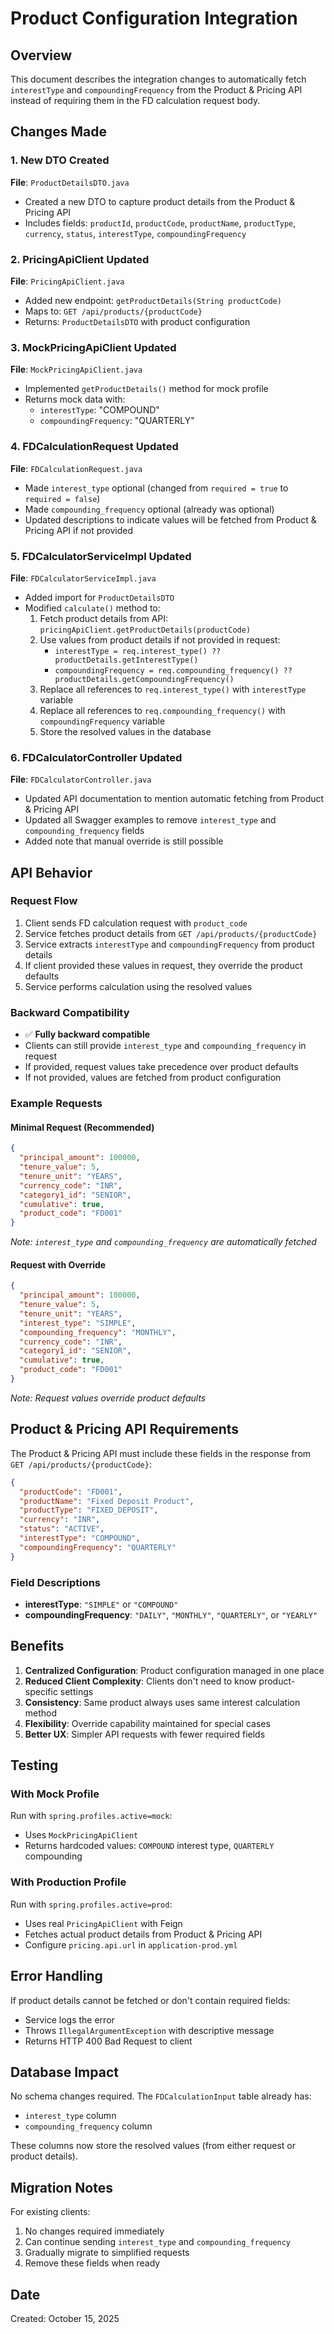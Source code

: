 # Product Configuration Integration

## Overview
This document describes the integration changes to automatically fetch `interestType` and `compoundingFrequency` from the Product & Pricing API instead of requiring them in the FD calculation request body.

## Changes Made

### 1. New DTO Created
**File**: `ProductDetailsDTO.java`
- Created a new DTO to capture product details from the Product & Pricing API
- Includes fields: `productId`, `productCode`, `productName`, `productType`, `currency`, `status`, `interestType`, `compoundingFrequency`

### 2. PricingApiClient Updated
**File**: `PricingApiClient.java`
- Added new endpoint: `getProductDetails(String productCode)`
- Maps to: `GET /api/products/{productCode}`
- Returns: `ProductDetailsDTO` with product configuration

### 3. MockPricingApiClient Updated
**File**: `MockPricingApiClient.java`
- Implemented `getProductDetails()` method for mock profile
- Returns mock data with:
  - `interestType`: "COMPOUND"
  - `compoundingFrequency`: "QUARTERLY"

### 4. FDCalculationRequest Updated
**File**: `FDCalculationRequest.java`
- Made `interest_type` optional (changed from `required = true` to `required = false`)
- Made `compounding_frequency` optional (already was optional)
- Updated descriptions to indicate values will be fetched from Product & Pricing API if not provided

### 5. FDCalculatorServiceImpl Updated
**File**: `FDCalculatorServiceImpl.java`
- Added import for `ProductDetailsDTO`
- Modified `calculate()` method to:
  1. Fetch product details from API: `pricingApiClient.getProductDetails(productCode)`
  2. Use values from product details if not provided in request:
     - `interestType = req.interest_type() ?? productDetails.getInterestType()`
     - `compoundingFrequency = req.compounding_frequency() ?? productDetails.getCompoundingFrequency()`
  3. Replace all references to `req.interest_type()` with `interestType` variable
  4. Replace all references to `req.compounding_frequency()` with `compoundingFrequency` variable
  5. Store the resolved values in the database

### 6. FDCalculatorController Updated
**File**: `FDCalculatorController.java`
- Updated API documentation to mention automatic fetching from Product & Pricing API
- Updated all Swagger examples to remove `interest_type` and `compounding_frequency` fields
- Added note that manual override is still possible

## API Behavior

### Request Flow
1. Client sends FD calculation request with `product_code`
2. Service fetches product details from `GET /api/products/{productCode}`
3. Service extracts `interestType` and `compoundingFrequency` from product details
4. If client provided these values in request, they override the product defaults
5. Service performs calculation using the resolved values

### Backward Compatibility
- ✅ **Fully backward compatible**
- Clients can still provide `interest_type` and `compounding_frequency` in request
- If provided, request values take precedence over product defaults
- If not provided, values are fetched from product configuration

### Example Requests

#### Minimal Request (Recommended)
```json
{
  "principal_amount": 100000,
  "tenure_value": 5,
  "tenure_unit": "YEARS",
  "currency_code": "INR",
  "category1_id": "SENIOR",
  "cumulative": true,
  "product_code": "FD001"
}
```
*Note: `interest_type` and `compounding_frequency` are automatically fetched*

#### Request with Override
```json
{
  "principal_amount": 100000,
  "tenure_value": 5,
  "tenure_unit": "YEARS",
  "interest_type": "SIMPLE",
  "compounding_frequency": "MONTHLY",
  "currency_code": "INR",
  "category1_id": "SENIOR",
  "cumulative": true,
  "product_code": "FD001"
}
```
*Note: Request values override product defaults*

## Product & Pricing API Requirements

The Product & Pricing API must include these fields in the response from `GET /api/products/{productCode}`:

```json
{
  "productCode": "FD001",
  "productName": "Fixed Deposit Product",
  "productType": "FIXED_DEPOSIT",
  "currency": "INR",
  "status": "ACTIVE",
  "interestType": "COMPOUND",
  "compoundingFrequency": "QUARTERLY"
}
```

### Field Descriptions
- **interestType**: `"SIMPLE"` or `"COMPOUND"`
- **compoundingFrequency**: `"DAILY"`, `"MONTHLY"`, `"QUARTERLY"`, or `"YEARLY"`

## Benefits

1. **Centralized Configuration**: Product configuration managed in one place
2. **Reduced Client Complexity**: Clients don't need to know product-specific settings
3. **Consistency**: Same product always uses same interest calculation method
4. **Flexibility**: Override capability maintained for special cases
5. **Better UX**: Simpler API requests with fewer required fields

## Testing

### With Mock Profile
Run with `spring.profiles.active=mock`:
- Uses `MockPricingApiClient`
- Returns hardcoded values: `COMPOUND` interest type, `QUARTERLY` compounding

### With Production Profile
Run with `spring.profiles.active=prod`:
- Uses real `PricingApiClient` with Feign
- Fetches actual product details from Product & Pricing API
- Configure `pricing.api.url` in `application-prod.yml`

## Error Handling

If product details cannot be fetched or don't contain required fields:
- Service logs the error
- Throws `IllegalArgumentException` with descriptive message
- Returns HTTP 400 Bad Request to client

## Database Impact

No schema changes required. The `FDCalculationInput` table already has:
- `interest_type` column
- `compounding_frequency` column

These columns now store the resolved values (from either request or product details).

## Migration Notes

For existing clients:
1. No changes required immediately
2. Can continue sending `interest_type` and `compounding_frequency`
3. Gradually migrate to simplified requests
4. Remove these fields when ready

## Date
Created: October 15, 2025

